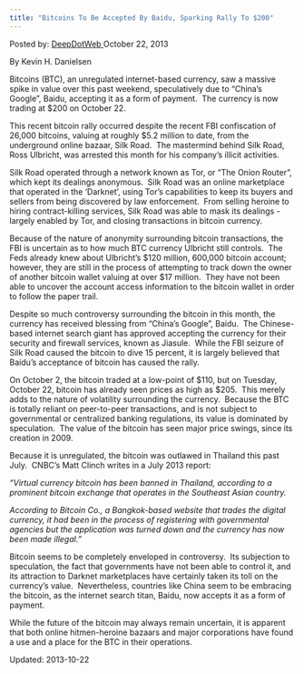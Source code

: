 ```yaml
---
title: "Bitcoins To Be Accepted By Baidu, Sparking Rally To $200"
---
```


<span>Posted by: <a href="/author/admin/" title="">DeepDotWeb </a></span>
<span>October 22, 2013</span>



<p>By Kevin H. Danielsen</p>
<p>Bitcoins (BTC), an unregulated internet-based currency, saw a massive spike in value over this past weekend, speculatively due to “China’s Google”, Baidu, accepting it as a form of payment.  The currency is now trading at $200 on October 22.</p>
<p>This recent bitcoin rally occurred despite the recent FBI confiscation of 26,000 bitcoins, valuing at roughly $5.2 million to date, from the underground online bazaar, Silk Road.  The mastermind behind Silk Road, Ross Ulbricht, was arrested this month for his company’s illicit activities.</p>
<p>Silk Road operated through a network known as Tor, or “The Onion Router”, which kept its dealings anonymous.  Silk Road was an online marketplace that operated in the ‘Darknet’, using Tor’s capabilities to keep its buyers and sellers from being discovered by law enforcement.  From selling heroine to hiring contract-killing services, Silk Road was able to mask its dealings -largely enabled by Tor, and closing transactions in bitcoin currency.</p>
<p>Because of the nature of anonymity surrounding bitcoin transactions, the FBI is uncertain as to how much BTC currency Ulbricht still controls.  The Feds already knew about Ulbricht’s $120 million, 600,000 bitcoin account; however, they are still in the process of attempting to track down the owner of another bitcoin wallet valuing at over $17 million.  They have not been able to uncover the account access information to the bitcoin wallet in order to follow the paper trail.</p>
<p>Despite so much controversy surrounding the bitcoin in this month, the currency has received blessing from “China’s Google”, Baidu.  The Chinese-based internet search giant has approved accepting the currency for their security and firewall services, known as Jiasule.  While the FBI seizure of Silk Road caused the bitcoin to dive 15 percent, it is largely believed that Baidu’s acceptance of bitcoin has caused the rally.</p>
<p>On October 2, the bitcoin traded at a low-point of $110, but on Tuesday, October 22, bitcoin has already seen prices as high as $205.  This merely adds to the nature of volatility surrounding the currency.  Because the BTC is totally reliant on peer-to-peer transactions, and is not subject to governmental or centralized banking regulations, its value is dominated by speculation.  The value of the bitcoin has seen major price swings, since its creation in 2009.</p>
<p>Because it is unregulated, the bitcoin was outlawed in Thailand this past July.  CNBC’s Matt Clinch writes in a July 2013 report:</p>
<p><em>“Virtual currency bitcoin has been banned in Thailand, according to a prominent bitcoin exchange that operates in the Southeast Asian country.</em></p>
<p><em>According to Bitcoin Co., a Bangkok-based website that trades the digital currency, it had been in the process of registering with governmental agencies but the application was turned down and the currency has now been made illegal.”</em></p>
<p>Bitcoin seems to be completely enveloped in controversy.  Its subjection to speculation, the fact that governments have not been able to control it, and its attraction to Darknet marketplaces have certainly taken its toll on the currency’s value.  Nevertheless, countries like China seem to be embracing the bitcoin, as the internet search titan, Baidu, now accepts it as a form of payment.</p>
<p>While the future of the bitcoin may always remain uncertain, it is apparent that both online hitmen-heroine bazaars and major corporations have found a use and a place for the BTC in their operations.</p>
</div>
 

Updated: 2013-10-22